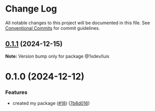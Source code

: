 # Change Log

All notable changes to this project will be documented in this file.
See [Conventional Commits](https://conventionalcommits.org) for commit guidelines.

## [0.1.1](https://github.com/devxicans/platform/compare/@1xdev/luis@0.1.0...@1xdev/luis@0.1.1) (2024-12-15)

**Note:** Version bump only for package @1xdev/luis

# 0.1.0 (2024-12-12)

### Features

- created my package ([#18](https://github.com/devxicans/platform/issues/18)) ([7b8d016](https://github.com/devxicans/platform/commit/7b8d01698a829c011f31f0f50a0e284c29ca806e))
